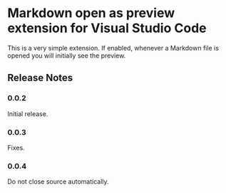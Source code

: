 # **Markdown open as preview** extension for Visual Studio Code

This is a very simple extension. If enabled, whenever a Markdown file is opened you will initially see the preview.

## Release Notes

### 0.0.2

Initial release.

### 0.0.3

Fixes.

### 0.0.4

Do not close source automatically.
